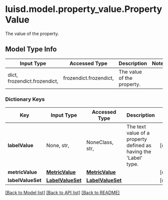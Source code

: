 # luisd.model.property_value.PropertyValue

The value of the property.

## Model Type Info
Input Type | Accessed Type | Description | Notes
------------ | ------------- | ------------- | -------------
dict, frozendict.frozendict,  | frozendict.frozendict,  | The value of the property. | 

### Dictionary Keys
Key | Input Type | Accessed Type | Description | Notes
------------ | ------------- | ------------- | ------------- | -------------
**labelValue** | None, str,  | NoneClass, str,  | The text value of a property defined as having the &#x27;Label&#x27; type. | [optional] 
**metricValue** | [**MetricValue**](MetricValue.md) | [**MetricValue**](MetricValue.md) |  | [optional] 
**labelValueSet** | [**LabelValueSet**](LabelValueSet.md) | [**LabelValueSet**](LabelValueSet.md) |  | [optional] 

[[Back to Model list]](../../README.md#documentation-for-models) [[Back to API list]](../../README.md#documentation-for-api-endpoints) [[Back to README]](../../README.md)

